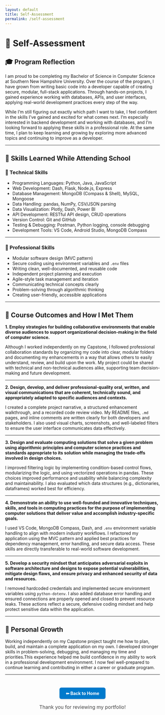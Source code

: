 ```yaml
---
layout: default
title: Self-Assessment
permalink: /self-assessment
---
```



# 📝 Self-Assessment

## 🎓 Program Reflection

I am proud to be completing my Bachelor of Science in Computer Science at Southern New Hampshire University. Over the course of the program, I have grown from writing basic code into a developer capable of creating secure, modular, full-stack applications. Through hands-on projects, I gained experience working with databases, APIs, and user interfaces, applying real-world development practices every step of the way.

While I’m still figuring out exactly which path I want to take, I feel confident in the skills I’ve gained and excited for what comes next. I’m especially interested in backend development and working with databases, and I’m looking forward to applying these skills in a professional role. At the same time, I plan to keep learning and growing by exploring more advanced topics and continuing to improve as a developer.

---

## 🧰 Skills Learned While Attending School

### 🔧 Technical Skills

- Programming Languages: Python, Java, JavaScript
- Web Development: Dash, Flask, Node.js, Express
- Database Management: MongoDB (Compass & Shell), MySQL, Mongoose
- Data Handling: pandas, NumPy, CSV/JSON parsing
- Data Visualization: Plotly, Dash, Power BI
- API Development: RESTful API design, CRUD operations
- Version Control: Git and GitHub
- Testing & Debugging: Postman, Python logging, console debugging
- Development Tools: VS Code, Android Studio, MongoDB Compass

---

### 💼 Professional Skills

- Modular software design (MVC pattern)
- Secure coding using environment variables and `.env` files
- Writing clean, well-documented, and reusable code
- Independent project planning and execution
- Agile-style task management and iteration
- Communicating technical concepts clearly
- Problem-solving through algorithmic thinking
- Creating user-friendly, accessible applications

---

## 🎯 Course Outcomes and How I Met Them

**1. Employ strategies for building collaborative environments that enable diverse audiences to support organizational decision-making in the field of computer science.**

Although I worked independently on my Capstone, I followed professional collaboration standards by organizing my code into clear, modular folders 
and documenting my enhancements in a way that allows others to easily understand, review, and build upon the work. My project could be shared with
technical and non-technical audiences alike, supporting team decision-making and future development.

---

**2. Design, develop, and deliver professional-quality oral, written, and visual communications that are coherent, technically sound, and appropriately adapted to specific audiences and contexts.**

I created a complete project narrative, a structured enhancement walkthrough, and a recorded code review video. My README files, `.md` pages, and 
inline comments are written clearly for both developers and stakeholders. I also used visual charts, screenshots, and well-labeled filters to ensure 
the user interface communicates data effectively.

---

**3. Design and evaluate computing solutions that solve a given problem using algorithmic principles and computer science practices and standards appropriate to its solution while managing the trade-offs involved in design choices.**

I improved filtering logic by implementing condition-based control flows, modularizing the logic, and using vectorized operations in pandas. These
choices improved performance and usability while balancing complexity and maintainability. I also evaluated which data structures (e.g., dictionaries, dataframes) worked best for efficiency.

---

**4. Demonstrate an ability to use well-founded and innovative techniques, skills, and tools in computing practices for the purpose of implementing computer solutions that deliver value and accomplish industry-specific goals.**

I used VS Code, MongoDB Compass, Dash, and `.env` environment variable handling to align with modern industry workflows. I refactored my application
using the MVC pattern and applied best practices for dependency management, error handling, and secure data access. These skills are directly transferable 
to real-world software development.

---

**5. Develop a security mindset that anticipates adversarial exploits in software architecture and designs to expose potential vulnerabilities, mitigate design flaws, and ensure privacy and enhanced security of data and resources.**

I removed hardcoded credentials and implemented secure environment variables using `python-dotenv`. I also added database error handling and ensured 
connections are properly opened and closed to prevent resource leaks. These actions reflect a secure, defensive coding mindset and help protect 
sensitive data within the application.

---

## 🔄 Personal Growth

Working independently on my Capstone project taught me how to plan, build, and maintain a complete application on my own. 
I developed stronger skills in problem-solving, debugging, and managing my time and priorities.This experience helped me build confidence 
in my ability to work in a professional development environment. I now feel well-prepared to continue learning and contributing in either 
a career or graduate program.

---

<div style="text-align: center; margin-top: 3em;">
  <a href="/" style="
    display: inline-block;
    padding: 10px 20px;
    background-color: #007acc;
    color: white;
    border-radius: 6px;
    text-decoration: none;
    font-weight: bold;
    box-shadow: 0 2px 4px rgba(0,0,0,0.1);
  ">⬅ Back to Home</a>

  <p style="margin-top: 1em; color: #444; font-size: 1rem;">
    Thank you for reviewing my portfolio!
  </p>
</div>

